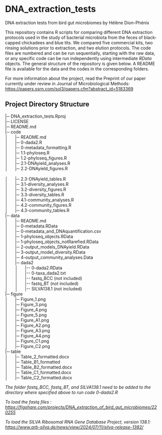 # DNA_extraction_tests

DNA extraction tests from bird gut microbiomes by Hélène Dion-Phénix

This repository contains R scripts for comparing different DNA extraction protocols used in the study of bacterial microbiota from the feces of black-capped chickadees and blue tits. We compared five commercial kits, two rinsing solutions prior to extraction, and two elution protocols. The code files are numbered and can be run sequentially, starting with the raw data, or any specific code can be run independently using intermediate *RData* objects. The general structure of the repository is given below. A README file is available for the data and the codes in the corresponding folders.

For more information about the project, read the Preprint of our paper currently under review in Journal of Microbiological Methods: https://papers.ssrn.com/sol3/papers.cfm?abstract_id=5183369

## Project Directory Structure

|─ DNA_extraction_tests.Rproj <br> 
|─ LICENSE <br>
|─ README.md <br>
|─ code <br>
│&nbsp; &nbsp; &nbsp; |─ README.md <br>
│&nbsp; &nbsp; &nbsp; |─ 0-dada2.R <br>
│&nbsp; &nbsp; &nbsp; |─ 0-metadata_formatting.R <br>
│&nbsp; &nbsp; &nbsp; |─ 1.1-phyloseq.R <br>
│&nbsp; &nbsp; &nbsp; |─ 1.2-phyloseq_figures.R <br> 
│&nbsp; &nbsp; &nbsp; |─ 2.1-DNAyield_analyses.R <br>
│&nbsp; &nbsp; &nbsp; |─ 2.2-DNAyield_figures.R <br>  
│&nbsp; &nbsp; &nbsp; |─ 2.3-DNAyield_tables.R <br>
│&nbsp; &nbsp; &nbsp; |─ 3.1-diversity_analyses.R <br>
│&nbsp; &nbsp; &nbsp; |─ 3.2-diversity_figures.R <br>
│&nbsp; &nbsp; &nbsp; |─ 3.3-diversity_tables.R <br>
│&nbsp; &nbsp; &nbsp; |─ 4.1-community_analyses.R <br> 
│&nbsp; &nbsp; &nbsp; |─ 4.2-community_figures.R <br> 
│&nbsp; &nbsp; &nbsp; |─ 4.3-community_tables.R <br>
|─ data <br>
│&nbsp; &nbsp; &nbsp; |─ README.md <br>
│&nbsp; &nbsp; &nbsp; |─ 0-metadata.RData <br>
│&nbsp; &nbsp; &nbsp; |─ 0-metadata_and_DNAquantification.csv <br>
│&nbsp; &nbsp; &nbsp; |─ 1-phyloseq_objects.RData <br>
│&nbsp; &nbsp; &nbsp; |─ 1-phyloseq_objects_notRarefied.RData <br>
│&nbsp; &nbsp; &nbsp; |─ 2-output_models_DNAyield.RData <br>
│&nbsp; &nbsp; &nbsp; |─ 3-output_model_diversity.RData <br>
│&nbsp; &nbsp; &nbsp; |─ 4-output_community_analyses.Data <br>
│&nbsp; &nbsp; &nbsp; |─ dada2 <br>
│&nbsp; &nbsp; &nbsp; │&nbsp; &nbsp; &nbsp; |-- 0-dada2.RData <br>
│&nbsp; &nbsp; &nbsp; │&nbsp; &nbsp; &nbsp; |-- 0-taxa_dada2.txt <br>
│&nbsp; &nbsp; &nbsp; │&nbsp; &nbsp; &nbsp; |-- fastq_BCC (not included) <br>
│&nbsp; &nbsp; &nbsp; │&nbsp; &nbsp; &nbsp; |-- fastq_BT (not included) <br>
│&nbsp; &nbsp; &nbsp; │&nbsp; &nbsp; &nbsp; |-- SILVA138.1 (not included) <br>
|─ figure <br>
│&nbsp; &nbsp; &nbsp; |─ Figure_1.png <br>
│&nbsp; &nbsp; &nbsp; |─ Figure_3.png <br>
│&nbsp; &nbsp; &nbsp; |─ Figure_4.png <br>
│&nbsp; &nbsp; &nbsp; |─ Figure_5.png <br>
│&nbsp; &nbsp; &nbsp; |─ Figure_A1.png <br>
│&nbsp; &nbsp; &nbsp; |─ Figure_A2.png <br>
│&nbsp; &nbsp; &nbsp; |─ Figure_A3.png <br>
│&nbsp; &nbsp; &nbsp; |─ Figure_A4.png <br>
│&nbsp; &nbsp; &nbsp; |─ Figure_C1.png <br>
│&nbsp; &nbsp; &nbsp; |─ Figure_C2.png <br>
|─ table <br>
│&nbsp; &nbsp; &nbsp; |─ Table_2_formatted.docx <br>
│&nbsp; &nbsp; &nbsp; |─ Table_B1_formatted <br>
│&nbsp; &nbsp; &nbsp; |─ Table_B2_formatted.docx <br>
│&nbsp; &nbsp; &nbsp; |─ Table_C1_formatted.docx <br>
│&nbsp; &nbsp; &nbsp; |─ Table_C2_formatted.docx <br>
    
*The folder fastq_BCC, fastq_BT, and SILVA138.1 need to be added to the directory where specified above to run code 0-dada2.R*

*To load the fastq files : https://figshare.com/projects/DNA_extraction_of_bird_gut_microbiomes/220255*

*To load the SILVA Ribosomal RNA Gene Database Project, version 138.1: https://www.arb-silva.de/news/view/2024/07/11/silva-release-1382/*

